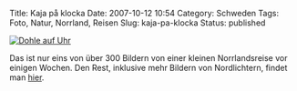 Title: Kaja på klocka
Date: 2007-10-12 10:54
Category: Schweden
Tags: Foto, Natur, Norrland, Reisen
Slug: kaja-pa-klocka
Status: published

[![Dohle auf
Uhr](/pic/urkaja_s.jpg "Dohle auf Uhr")](/pic/urkaja_l.jpg)

Das ist nur eins von über 300 Bildern von einer kleinen Norrlandsreise
vor einigen Wochen. Den Rest, inklusive mehr Bildern von Nordlichtern,
findet man [hier](http://thomasmarquart.net/gallery/norrlandsresa/).


